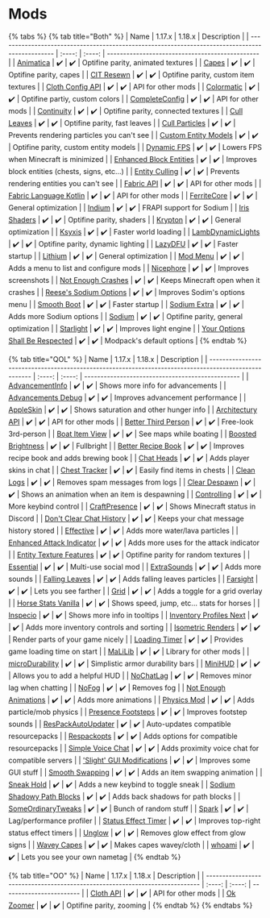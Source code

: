 # Mods

{% tabs %}
{% tab title="Both" %}
| Name                                                                                            | 1.17.x | 1.18.x | Description                                     |
| ----------------------------------------------------------------------------------------------- | :----: | :----: | ----------------------------------------------- |
| [Animatica](https://www.curseforge.com/minecraft/mc-mods/animatica)                             |   ✔️   |   ✔️   | Optifine parity, animated textures              |
| [Capes](https://www.curseforge.com/minecraft/mc-mods/capes)                                     |   ✔️   |   ✔️   | Optifine parity, capes                          |
| [CIT Resewn](https://www.curseforge.com/minecraft/mc-mods/cit-resewn)                           |   ✔️   |   ✔️   | Optifine parity, custom item textures           |
| [Cloth Config API](https://www.curseforge.com/minecraft/mc-mods/cloth-config)                   |   ✔️   |   ✔️   | API for other mods                              |
| [Colormatic](https://www.curseforge.com/minecraft/mc-mods/colormatic)                           |   ✔️   |   ✔️   | Optifine partiy, custom colors                  |
| [CompleteConfig](https://www.curseforge.com/minecraft/mc-mods/completeconfig)                   |   ✔️   |   ✔️   | API for other mods                              |
| [Continuity](https://www.curseforge.com/minecraft/mc-mods/continuity)                           |   ✔️   |   ✔️   | Optifine parity, connected textures             |
| [Cull Leaves](https://www.curseforge.com/minecraft/mc-mods/cull-leaves)                         |   ✔️   |   ✔️   | Optifine parity, fast leaves                    |
| [Cull Particles](https://www.curseforge.com/minecraft/mc-mods/cull-particles-fabric)            |   ✔️   |   ✔️   | Prevents rendering particles you can't see      |
| [Custom Entity Models](https://www.curseforge.com/minecraft/mc-mods/custom-entity-models-cem)   |   ✔️   |   ✔️   | Optifine parity, custom entity models           |
| [Dynamic FPS](https://www.curseforge.com/minecraft/mc-mods/dynamic-fps)                         |   ✔️   |   ✔️   | Lowers FPS when Minecraft is minimized          |
| [Enhanced Block Entities](https://www.curseforge.com/minecraft/mc-mods/enhanced-block-entities) |   ✔️   |   ✔️   | Improves block entities (chests, signs, etc...) |
| [Entity Culling](https://www.curseforge.com/minecraft/mc-mods/entityculling)                    |   ✔️   |   ✔️   | Prevents rendering entities you can't see       |
| [Fabric API](https://www.curseforge.com/minecraft/mc-mods/fabric-api)                           |   ✔️   |   ✔️   | API for other mods                              |
| [Fabric Language Kotlin](https://www.curseforge.com/minecraft/mc-mods/fabric-language-kotlin)   |   ✔️   |   ✔️   | API for other mods                              |
| [FerriteCore](https://www.curseforge.com/minecraft/mc-mods/ferritecore-fabric)                  |   ✔️   |   ✔️   | General optimization                            |
| [Indium](https://www.curseforge.com/minecraft/mc-mods/indium)                                   |   ✔️   |   ✔️   | FRAPI support for Sodium                        |
| [Iris Shaders](https://www.curseforge.com/minecraft/mc-mods/irisshaders)                        |   ✔️   |   ✔️   | Optifine parity, shaders                        |
| [Krypton](https://www.curseforge.com/minecraft/mc-mods/krypton)                                 |   ✔️   |   ✔️   | General optimization                            |
| [Ksyxis](https://www.curseforge.com/minecraft/mc-mods/ksyxis)                                   |   ✔️   |   ✔️   | Faster world loading                            |
| [LambDynamicLights](https://www.curseforge.com/minecraft/mc-mods/lambdynamiclights)             |   ✔️   |   ✔️   | Optifine parity, dynamic lighting               |
| [LazyDFU](https://www.curseforge.com/minecraft/mc-mods/lazydfu)                                 |   ✔️   |   ✔️   | Faster startup                                  |
| [Lithium](https://www.curseforge.com/minecraft/mc-mods/lithium)                                 |   ✔️   |   ✔️   | General optimization                            |
| [Mod Menu](https://www.curseforge.com/minecraft/mc-mods/modmenu)                                |   ✔️   |   ✔️   | Adds a menu to list and configure mods          |
| [Nicephore](https://www.curseforge.com/minecraft/mc-mods/nicephore-fabric)                      |   ✔️   |   ✔️   | Improves screenshots                            |
| [Not Enough Crashes](https://www.curseforge.com/minecraft/mc-mods/not-enough-crashes)           |   ✔️   |   ✔️   | Keeps Minecraft open when it crashes            |
| [Reese's Sodium Options](https://www.curseforge.com/minecraft/mc-mods/reeses-sodium-options)    |   ✔️   |   ✔️   | Improves Sodim's options menu                   |
| [Smooth Boot](https://www.curseforge.com/minecraft/mc-mods/smooth-boot)                         |   ✔️   |   ✔️   | Faster startup                                  |
| [Sodium Extra](https://www.curseforge.com/minecraft/mc-mods/sodium-extra)                       |   ✔️   |   ✔️   | Adds more Sodium options                        |
| [Sodium](https://www.curseforge.com/minecraft/mc-mods/sodium)                                   |   ✔️   |   ✔️   | Optifine parity, general optimization           |
| [Starlight](https://www.curseforge.com/minecraft/mc-mods/starlight)                             |   ✔️   |   ✔️   | Improves light engine                           |
| [Your Options Shall Be Respected](https://www.curseforge.com/minecraft/mc-mods/yosbr)           |   ✔️   |   ✔️   | Modpack's default options                       |
{% endtab %}

{% tab title="QOL" %}
| Name                                                                                                  | 1.17.x | 1.18.x | Description                                      |
| ----------------------------------------------------------------------------------------------------- | :----: | :----: | ------------------------------------------------ |
| [AdvancementInfo](https://www.curseforge.com/minecraft/mc-mods/advancementinfo)                       |   ✔️   |   ✔️   | Shows more info for advancements                 |
| [Advancements Debug](https://www.curseforge.com/minecraft/mc-mods/advancements-debug)                 |   ✔️   |   ✔️   | Improves advancement performance                 |
| [AppleSkin](https://modrinth.com/mod/appleskin)                                                       |   ✔️   |   ✔️   | Shows saturation and other hunger info           |
| [Architectury API](https://www.curseforge.com/minecraft/mc-mods/architectury-fabric)                  |   ✔️   |   ✔️   | API for other mods                               |
| [Better Third Person](https://modrinth.com/mod/better-third-person)                                   |   ✔️   |   ✔️   | Free-look 3rd-person                             |
| [Boat Item View](https://modrinth.com/mod/boat-item-view)                                             |   ✔️   |   ✔️   | See maps while boating                           |
| [Boosted Brightness](https://www.curseforge.com/minecraft/mc-mods/boosted-brightness)                 |   ✔️   |   ✔️   | Fullbright                                       |
| [Better Recipe Book](https://modrinth.com/mod/brb)                                                    |   ✔️   |   ✔️   | Improves recipe book and adds brewing book       |
| [Chat Heads](https://www.curseforge.com/minecraft/mc-mods/chat-heads)                                 |   ✔️   |   ✔️   | Adds player skins in chat                        |
| [Chest Tracker](https://modrinth.com/mod/chest-tracker)                                               |   ✔️   |   ✔️   | Easily find items in chests                      |
| [Clean Logs](https://modrinth.com/mod/clean-logs)                                                     |   ✔️   |   ✔️   | Removes spam messages from logs                  |
| [Clear Despawn](https://modrinth.com/mod/cleardespawn)                                                |   ✔️   |   ✔️   | Shows an animation when an item is despawning    |
| [Controlling](https://www.curseforge.com/minecraft/mc-mods/controlling)                               |   ✔️   |   ✔️   | More keybind control                             |
| [CraftPresence](https://www.curseforge.com/minecraft/mc-mods/craftpresence)                           |   ✔️   |   ✔️   | Shows Minecraft status in Discord                |
| [Don't Clear Chat History](https://modrinth.com/mod/dcch)                                             |   ✔️   |   ✔️   | Keeps your chat message history stored           |
| [Effective](https://www.curseforge.com/minecraft/mc-mods/effective)                                   |   ✔️   |   ✔️   | Adds more water/lava particles                   |
| [Enhanced Attack Indicator](https://modrinth.com/mod/enhanced-attack-indicator)                       |   ✔️   |   ✔️   | Adds more uses for the attack indicator          |
| [Entity Texture Features](https://modrinth.com/mod/entitytexturefeatures)                             |   ✔️   |   ✔️   | Optifine parity for random textures              |
| [Essential](https://www.curseforge.com/minecraft/mc-mods/essential-mod)                               |   ✔️   |   ✔️   | Multi-use social mod                             |
| [ExtraSounds](https://modrinth.com/mod/extrasounds)                                                   |   ✔️   |   ✔️   | Adds more sounds                                 |
| [Falling Leaves](https://modrinth.com/mod/fallingleaves)                                              |   ✔️   |   ✔️   | Adds falling leaves particles                    |
| [Farsight](https://www.curseforge.com/minecraft/mc-mods/farsight-fabric)                              |   ✔️   |   ✔️   | Lets you see farther                             |
| [Grid](https://modrinth.com/mod/grid)                                                                 |   ✔️   |   ✔️   | Adds a toggle for a grid overlay                 |
| [Horse Stats Vanilla](https://modrinth.com/mod/horsestatsvanilla)                                     |   ✔️   |   ✔️   | Shows speed, jump, etc... stats for horses       |
| [Inspecio](https://modrinth.com/mod/inspecio)                                                         |   ✔️   |   ✔️   | Shows more info in tooltips                      |
| [Inventory Profiles Next](https://modrinth.com/mod/inventory-profiles-next)                           |   ✔️   |   ✔️   | Adds more inventory controls and sorting         |
| [Isometric Renders](https://modrinth.com/mod/isometric-renders)                                       |   ✔️   |   ✔️   | Render parts of your game nicely                 |
| [Loading Timer](https://modrinth.com/mod/loading-timer)                                               |   ✔️   |   ✔️   | Provides game loading time on start              |
| [MaLiLib](https://www.curseforge.com/minecraft/mc-mods/malilib)                                       |   ✔️   |   ✔️   | Library for other mods                           |
| [microDurability](https://www.curseforge.com/minecraft/mc-mods/microdurability)                       |   ✔️   |   ✔️   | Simplistic armor durability bars                 |
| [MiniHUD](https://www.curseforge.com/minecraft/mc-mods/minihud)                                       |   ✔️   |   ✔️   | Allows you to add a helpful HUD                  |
| [NoChatLag](https://modrinth.com/mod/nochatlag)                                                       |   ✔️   |   ✔️   | Removes minor lag when chatting                  |
| [NoFog](https://www.curseforge.com/minecraft/mc-mods/nofog)                                           |   ✔️   |   ✔️   | Removes fog                                      |
| [Not Enough Animations](https://www.curseforge.com/minecraft/mc-mods/not-enough-animations)           |   ✔️   |   ✔️   | Adds more animations                             |
| [Physics Mod](https://www.curseforge.com/minecraft/mc-mods/physics-mod)                               |   ✔️   |   ✔️   | Adds particle/mob physics                        |
| [Presence Footsteps](https://modrinth.com/mod/presence-footsteps)                                     |   ✔️   |   ✔️   | Improves footstep sounds                         |
| [ResPackAutoUpdater](https://www.curseforge.com/minecraft/mc-mods/respackautoupdater)                 |   ✔️   |   ✔️   | Auto-updates compatible resourcepacks            |
| [Respackopts](https://modrinth.com/mod/respackopts)                                                   |   ✔️   |   ✔️   | Adds options for compatible resourcepacks        |
| [Simple Voice Chat](https://modrinth.com/mod/simple-voice-chat)                                       |   ✔️   |   ✔️   | Adds proximity voice chat for compatible servers |
| ['Slight' GUI Modifications](https://www.curseforge.com/minecraft/mc-mods/slight-gui-modifications)   |   ✔️   |   ✔️   | Improves some GUI stuff                          |
| [Smooth Swapping](https://modrinth.com/mod/smooth-swapping)                                           |   ✔️   |   ✔️   | Adds an item swapping animation                  |
| [Sneak Hold](https://github.com/emilcarr/fabric-sneakhold)                                            |   ✔️   |   ✔️   | Adds a new keybind to toggle sneak               |
| [Sodium Shadowy Path Blocks](https://www.curseforge.com/minecraft/mc-mods/sodium-shadowy-path-blocks) |   ✔️   |   ✔️   | Adds back shadows for path blocks                |
| [SomeOrdinaryTweaks](https://modrinth.com/mod/ordinarytweaks)                                         |   ✔️   |   ✔️   | Bunch of random stuff                            |
| [Spark](https://modrinth.com/mod/spark)                                                               |   ✔️   |   ✔️   | Lag/performance profiler                         |
| [Status Effect Timer](https://modrinth.com/mod/statuseffecttimer)                                     |   ✔️   |   ✔️   | Improves top-right status effect timers          |
| [Unglow](https://github.com/colbiedison/unglow)                                                       |   ✔️   |   ✔️   | Removes glow effect from glow signs              |
| [Wavey Capes](https://www.curseforge.com/minecraft/mc-mods/waveycapes)                                |   ✔️   |   ✔️   | Makes capes wavey/cloth                          |
| [whoami](https://www.curseforge.com/minecraft/mc-mods/whoami)                                         |   ✔️   |   ✔️   | Lets you see your own nametag                    |
{% endtab %}

{% tab title="OO" %}
| Name                                                                         | 1.17.x | 1.18.x | Description              |
| ---------------------------------------------------------------------------- | :----: | :----: | ------------------------ |
| [Cloth API](https://www.curseforge.com/minecraft/mc-mods/advancementinfo)    |   ✔️   |   ✔️   | API for other mods       |
| [Ok Zoomer](https://www.curseforge.com/minecraft/mc-mods/advancements-debug) |   ✔️   |   ✔️   | Optifine parity, zooming |
{% endtab %}
{% endtabs %}
